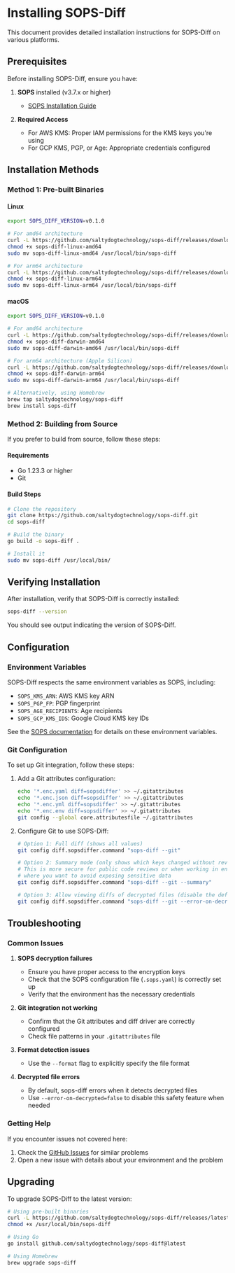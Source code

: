 # Installing SOPS-Diff

This document provides detailed installation instructions for SOPS-Diff on various platforms.

## Prerequisites

Before installing SOPS-Diff, ensure you have:

1. **SOPS** installed (v3.7.x or higher)
   - [SOPS Installation Guide](https://github.com/getsops/sops#installing-from-source)

2. **Required Access**
   - For AWS KMS: Proper IAM permissions for the KMS keys you're using
   - For GCP KMS, PGP, or Age: Appropriate credentials configured

## Installation Methods

### Method 1: Pre-built Binaries

#### Linux

```bash
export SOPS_DIFF_VERSION=v0.1.0
```

```bash
# For amd64 architecture
curl -L https://github.com/saltydogtechnology/sops-diff/releases/download/$SOPS_DIFF_VERSION/sops-diff-$SOPS_DIFF_VERSION-linux-amd64.tar.gz | tar xz
chmod +x sops-diff-linux-amd64
sudo mv sops-diff-linux-amd64 /usr/local/bin/sops-diff

# For arm64 architecture
curl -L https://github.com/saltydogtechnology/sops-diff/releases/download/$SOPS_DIFF_VERSION/sops-diff-$SOPS_DIFF_VERSION-linux-arm64.tar.gz | tar xz
chmod +x sops-diff-linux-arm64
sudo mv sops-diff-linux-arm64 /usr/local/bin/sops-diff
```

#### macOS

```bash
export SOPS_DIFF_VERSION=v0.1.0
```

```bash
# For amd64 architecture
curl -L https://github.com/saltydogtechnology/sops-diff/releases/download/$SOPS_DIFF_VERSION/sops-diff-$SOPS_DIFF_VERSION-darwin-amd64.tar.gz | tar xz
chmod +x sops-diff-darwin-amd64
sudo mv sops-diff-darwin-amd64 /usr/local/bin/sops-diff

# For arm64 architecture (Apple Silicon)
curl -L https://github.com/saltydogtechnology/sops-diff/releases/download/$SOPS_DIFF_VERSION/sops-diff-$SOPS_DIFF_VERSION-darwin-arm64.tar.gz| tar xz
chmod +x sops-diff-darwin-arm64
sudo mv sops-diff-darwin-arm64 /usr/local/bin/sops-diff

# Alternatively, using Homebrew
brew tap saltydogtechnology/sops-diff
brew install sops-diff
```

### Method 2: Building from Source

If you prefer to build from source, follow these steps:

#### Requirements

- Go 1.23.3 or higher
- Git

#### Build Steps

```bash
# Clone the repository
git clone https://github.com/saltydogtechnology/sops-diff.git
cd sops-diff

# Build the binary
go build -o sops-diff .

# Install it
sudo mv sops-diff /usr/local/bin/
```

## Verifying Installation

After installation, verify that SOPS-Diff is correctly installed:

```bash
sops-diff --version
```

You should see output indicating the version of SOPS-Diff.

## Configuration

### Environment Variables

SOPS-Diff respects the same environment variables as SOPS, including:

- `SOPS_KMS_ARN`: AWS KMS key ARN
- `SOPS_PGP_FP`: PGP fingerprint
- `SOPS_AGE_RECIPIENTS`: Age recipients
- `SOPS_GCP_KMS_IDS`: Google Cloud KMS key IDs

See the [SOPS documentation](https://github.com/getsops/sops#encrypting-using-sops) for details on these environment variables.

### Git Configuration

To set up Git integration, follow these steps:

1. Add a Git attributes configuration:

   ```bash
   echo '*.enc.yaml diff=sopsdiffer' >> ~/.gitattributes
   echo '*.enc.json diff=sopsdiffer' >> ~/.gitattributes
   echo '*.enc.yml diff=sopsdiffer' >> ~/.gitattributes
   echo '*.enc.env diff=sopsdiffer' >> ~/.gitattributes
   git config --global core.attributesfile ~/.gitattributes
   ```

2. Configure Git to use SOPS-Diff:

   ```bash
   # Option 1: Full diff (shows all values)
   git config diff.sopsdiffer.command "sops-diff --git"
   ```

   ```bash
   # Option 2: Summary mode (only shows which keys changed without revealing values)
   # This is more secure for public code reviews or when working in environments
   # where you want to avoid exposing sensitive data
   git config diff.sopsdiffer.command "sops-diff --git --summary"
   ```

   ```bash
   # Option 3: Allow viewing diffs of decrypted files (disable the default safety feature)
   git config diff.sopsdiffer.command "sops-diff --git --error-on-decrypted=false"
   ```

## Troubleshooting

### Common Issues

1. **SOPS decryption failures**
   - Ensure you have proper access to the encryption keys
   - Check that the SOPS configuration file (`.sops.yaml`) is correctly set up
   - Verify that the environment has the necessary credentials

2. **Git integration not working**
   - Confirm that the Git attributes and diff driver are correctly configured
   - Check file patterns in your `.gitattributes` file

3. **Format detection issues**
   - Use the `--format` flag to explicitly specify the file format

4. **Decrypted file errors**
   - By default, sops-diff errors when it detects decrypted files
   - Use `--error-on-decrypted=false` to disable this safety feature when needed

### Getting Help

If you encounter issues not covered here:

1. Check the [GitHub Issues](https://github.com/saltydogtechnology/sops-diff/issues) for similar problems
2. Open a new issue with details about your environment and the problem

## Upgrading

To upgrade SOPS-Diff to the latest version:

```bash
# Using pre-built binaries
curl -L https://github.com/saltydogtechnology/sops-diff/releases/latest/download/sops-diff-$(uname -s | tr '[:upper:]' '[:lower:]')-$(uname -m) -o /usr/local/bin/sops-diff
chmod +x /usr/local/bin/sops-diff

# Using Go
go install github.com/saltydogtechnology/sops-diff@latest

# Using Homebrew
brew upgrade sops-diff
```
